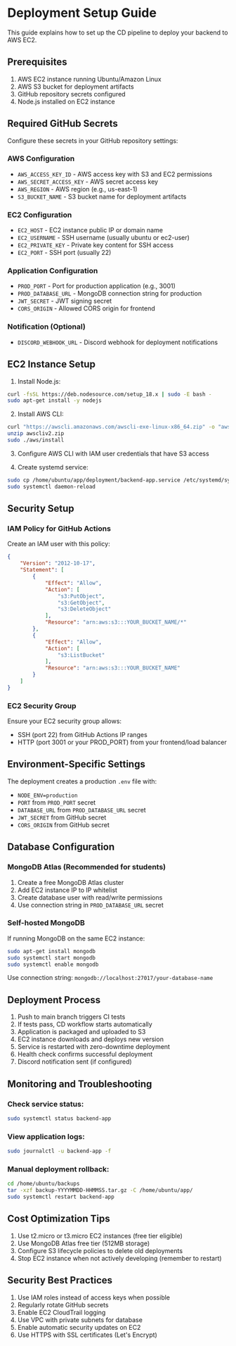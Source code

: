 # Deployment Setup Guide

This guide explains how to set up the CD pipeline to deploy your backend to AWS EC2.

## Prerequisites

1. AWS EC2 instance running Ubuntu/Amazon Linux
2. AWS S3 bucket for deployment artifacts
3. GitHub repository secrets configured
4. Node.js installed on EC2 instance

## Required GitHub Secrets

Configure these secrets in your GitHub repository settings:

### AWS Configuration
- `AWS_ACCESS_KEY_ID` - AWS access key with S3 and EC2 permissions
- `AWS_SECRET_ACCESS_KEY` - AWS secret access key
- `AWS_REGION` - AWS region (e.g., us-east-1)
- `S3_BUCKET_NAME` - S3 bucket name for deployment artifacts

### EC2 Configuration
- `EC2_HOST` - EC2 instance public IP or domain name
- `EC2_USERNAME` - SSH username (usually ubuntu or ec2-user)
- `EC2_PRIVATE_KEY` - Private key content for SSH access
- `EC2_PORT` - SSH port (usually 22)

### Application Configuration
- `PROD_PORT` - Port for production application (e.g., 3001)
- `PROD_DATABASE_URL` - MongoDB connection string for production
- `JWT_SECRET` - JWT signing secret
- `CORS_ORIGIN` - Allowed CORS origin for frontend

### Notification (Optional)
- `DISCORD_WEBHOOK_URL` - Discord webhook for deployment notifications

## EC2 Instance Setup

1. Install Node.js:
```bash
curl -fsSL https://deb.nodesource.com/setup_18.x | sudo -E bash -
sudo apt-get install -y nodejs
```

2. Install AWS CLI:
```bash
curl "https://awscli.amazonaws.com/awscli-exe-linux-x86_64.zip" -o "awscliv2.zip"
unzip awscliv2.zip
sudo ./aws/install
```

3. Configure AWS CLI with IAM user credentials that have S3 access

4. Create systemd service:
```bash
sudo cp /home/ubuntu/app/deployment/backend-app.service /etc/systemd/system/
sudo systemctl daemon-reload
```

## Security Setup

### IAM Policy for GitHub Actions

Create an IAM user with this policy:

```json
{
    "Version": "2012-10-17",
    "Statement": [
        {
            "Effect": "Allow",
            "Action": [
                "s3:PutObject",
                "s3:GetObject",
                "s3:DeleteObject"
            ],
            "Resource": "arn:aws:s3:::YOUR_BUCKET_NAME/*"
        },
        {
            "Effect": "Allow",
            "Action": [
                "s3:ListBucket"
            ],
            "Resource": "arn:aws:s3:::YOUR_BUCKET_NAME"
        }
    ]
}
```

### EC2 Security Group

Ensure your EC2 security group allows:
- SSH (port 22) from GitHub Actions IP ranges
- HTTP (port 3001 or your PROD_PORT) from your frontend/load balancer

## Environment-Specific Settings

The deployment creates a production `.env` file with:
- `NODE_ENV=production`
- `PORT` from `PROD_PORT` secret
- `DATABASE_URL` from `PROD_DATABASE_URL` secret
- `JWT_SECRET` from GitHub secret
- `CORS_ORIGIN` from GitHub secret

## Database Configuration

### MongoDB Atlas (Recommended for students)
1. Create a free MongoDB Atlas cluster
2. Add EC2 instance IP to IP whitelist
3. Create database user with read/write permissions
4. Use connection string in `PROD_DATABASE_URL` secret

### Self-hosted MongoDB
If running MongoDB on the same EC2 instance:
```bash
sudo apt-get install mongodb
sudo systemctl start mongodb
sudo systemctl enable mongodb
```

Use connection string: `mongodb://localhost:27017/your-database-name`

## Deployment Process

1. Push to main branch triggers CI tests
2. If tests pass, CD workflow starts automatically
3. Application is packaged and uploaded to S3
4. EC2 instance downloads and deploys new version
5. Service is restarted with zero-downtime deployment
6. Health check confirms successful deployment
7. Discord notification sent (if configured)

## Monitoring and Troubleshooting

### Check service status:
```bash
sudo systemctl status backend-app
```

### View application logs:
```bash
sudo journalctl -u backend-app -f
```

### Manual deployment rollback:
```bash
cd /home/ubuntu/backups
tar -xzf backup-YYYYMMDD-HHMMSS.tar.gz -C /home/ubuntu/app/
sudo systemctl restart backend-app
```

## Cost Optimization Tips

1. Use t2.micro or t3.micro EC2 instances (free tier eligible)
2. Use MongoDB Atlas free tier (512MB storage)
3. Configure S3 lifecycle policies to delete old deployments
4. Stop EC2 instance when not actively developing (remember to restart)

## Security Best Practices

1. Use IAM roles instead of access keys when possible
2. Regularly rotate GitHub secrets
3. Enable EC2 CloudTrail logging
4. Use VPC with private subnets for database
5. Enable automatic security updates on EC2
6. Use HTTPS with SSL certificates (Let's Encrypt)